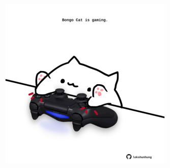 <!-- built at 12/09/2021, 21:01:48 UTC -->
<p align="center">
  <img width="500" height="500" src="./ReadmeImage.svg">
</p>
